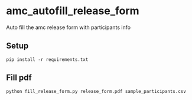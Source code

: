 # amc_autofill_release_form
Auto fill the amc release form with participants info
## Setup
```
pip install -r requirements.txt
```
## Fill pdf
```
python fill_release_form.py release_form.pdf sample_participants.csv
```
